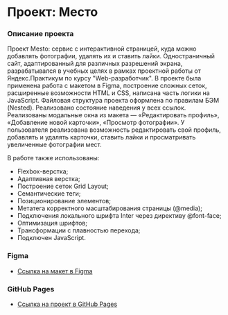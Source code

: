 # Проект: Место

### Описание проекта

Проект Mesto: сервис с интерактивной страницей, куда можно добавлять фотографии, удалять их и ставить лайки.
Одностраничный сайт, адаптированный для различных разрешений экрана, разрабатывался в учебных целях в рамках проектной работы от Яндекс.Практикум по курсу "Web-разработчик". В проекте была применена работа с макетом в Figma, построение сложных сеток, расширенные возможности HTML и CSS, написана часть логики на JavaScript. Файловая структура проекта оформлена по правилам БЭМ (Nested). Реализовано состояние наведения у всех ссылок. Реализованы модальные окна из макета — «Редактировать профиль», «Добавление новой карточки», «Просмотр фотографии». У пользователя реализована возможность редактировать свой профиль, добавлять и удалять карточки, ставить лайки и просматривать увеличенные фотографии мест.

В работе также использованы:

* Flexbox-верстка;
* Адаптивная верстка;
* Построение сеток Grid Layout;
* Семантические теги;
* Позиционирование элементов;
* Метатега корректного масштабирования страницы (@media);
* Подключения локального шрифта Inter через директиву @font-face;
* Оптимизация шрифтов;
* Трансформации с плавностью перехода;
* Подключен JavaScript.


### Figma

* [Ссылка на макет в Figma](https://www.figma.com/file/2cn9N9jSkmxD84oJik7xL7/JavaScript.-Sprint-4?node-id=0%3A1)


### GitHub Pages

* [Ссылка на проект в GitHub Pages](https://iri-sha.github.io/mesto/)
